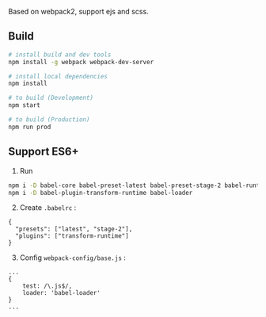 
Based on webpack2, support ejs and scss.

## Build
```sh
# install build and dev tools
npm install -g webpack webpack-dev-server

# install local dependencies
npm install

# to build (Development)
npm start

# to build (Production)
npm run prod
```

## Support ES6+ 
1. Run 
```sh
npm i -D babel-core babel-preset-latest babel-preset-stage-2 babel-runtime
npm i -D babel-plugin-transform-runtime babel-loader
``` 

2. Create ```.babelrc``` :
```
{
  "presets": ["latest", "stage-2"],
  "plugins": ["transform-runtime"]
}
```

3. Config ```webpack-config/base.js``` :
```
...
{
    test: /\.js$/,
    loader: 'babel-loader'
}
...
```

